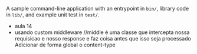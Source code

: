 A sample command-line application with an entrypoint in `bin/`, library code
in `lib/`, and example unit test in `test/`.

- aula 14
- usando custom middleware
  //middle é uma classe que intercepta nossa requisicao e nosso response e faz coisa antes que isso seja processado
  Adicionar de forma global o content-type
